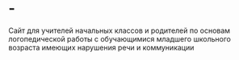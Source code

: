 # -
Сайт для учителей начальных классов и родителей по основам логопедической работы с обучающимися младшего школьного возраста имеющих нарушения речи и коммуникации
